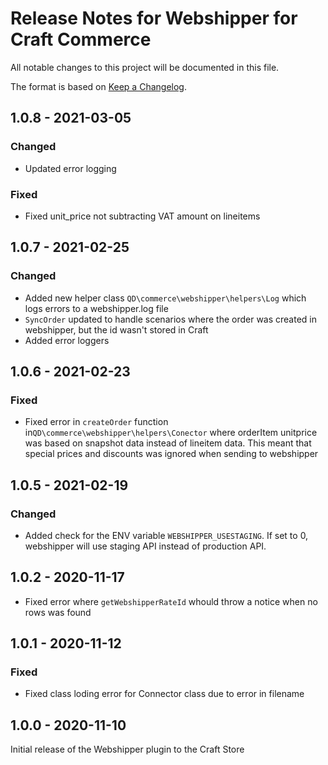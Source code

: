 # Release Notes for Webshipper for Craft Commerce

All notable changes to this project will be documented in this file.

The format is based on [Keep a Changelog](https://keepachangelog.com/en/1.0.0/).

## 1.0.8 - 2021-03-05

### Changed

* Updated error logging

### Fixed

* Fixed unit_price not subtracting VAT amount on lineitems

## 1.0.7 - 2021-02-25

### Changed

* Added new helper class `QD\commerce\webshipper\helpers\Log` which logs errors to a webshipper.log file
* `SyncOrder` updated to handle scenarios where the order was created in webshipper, but the id wasn't stored in Craft
* Added error loggers

## 1.0.6 - 2021-02-23

### Fixed

* Fixed error in `createOrder` function in`QD\commerce\webshipper\helpers\Conector` where orderItem unitprice was based on snapshot data instead of lineitem data. This meant that special prices and discounts was ignored when sending to webshipper

## 1.0.5 - 2021-02-19

### Changed

* Added check for the ENV variable `WEBSHIPPER_USESTAGING`. If set to 0, webshipper will use staging API instead of production API.

## 1.0.2 - 2020-11-17

* Fixed error where `getWebshipperRateId` whould throw a notice when no rows was found

## 1.0.1 - 2020-11-12

### Fixed

* Fixed class loding error for Connector class due to error in filename

## 1.0.0 - 2020-11-10

Initial release of the Webshipper plugin to the Craft Store

